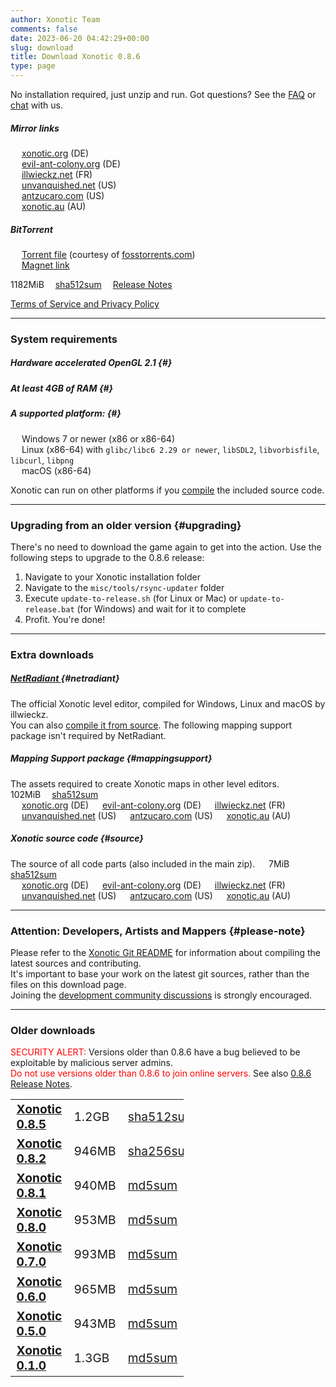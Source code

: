 ```yaml
---
author: Xonotic Team
comments: false
date: 2023-06-20 04:42:29+00:00
slug: download
title: Download Xonotic 0.8.6
type: page
---
```


No installation required, just unzip and run. Got questions? See the [FAQ](/faq) or [chat](/chat) with us.

##### Mirror links
&emsp; [<i class="fas fa-download"></i> xonotic.org][806zip] (DE)  
&emsp; [<i class="fas fa-download"></i> evil-ant-colony.org](https://download.evil-ant-colony.org/xonotic/xonotic-0.8.6.zip) (DE)  
&emsp; [<i class="fas fa-download"></i> illwieckz.net](https://dl.illwieckz.net/share/xonotic/release/xonotic-0.8.6.zip) (FR)  
&emsp; [<i class="fas fa-download"></i> unvanquished.net](https://dl.unvanquished.net/share/xonotic/release/xonotic-0.8.6.zip) (US)  
&emsp; [<i class="fas fa-download"></i> antzucaro.com](https://xonotic.antzucaro.com/xonotic-0.8.6.zip) (US)  
&emsp; [<i class="fas fa-download"></i> xonotic.au](https://xonotic.au/downloads/xonotic-0.8.6.zip) (AU)  
<!--
&emsp; [<i class="fas fa-download"></i> rm.cloudns.org](https://rm.cloudns.org/~xonotic/xonotic-0.8.5.zip) (DE)  
&emsp; [<i class="fas fa-download"></i> github.com](https://github.com/garymoon/xonotic/releases/download/xonotic-v0.8.5/xonotic-0.8.5.zip) (Global)  
-->

##### BitTorrent
&emsp; [<i class="fas fa-cloud-download-alt fa-fw"></i> Torrent file](https://fosstorrents.com/files/xonotic-0.8.6.zip.torrent) (courtesy of [fosstorrents.com](https://fosstorrents.com/games/xonotic/#downloads))  
&emsp; [<i class="fas fa-magnet fa-fw"></i> Magnet link](magnet:?xt=urn:btih:92225c5f4b48f777edfe1dcaeda6b81edaab0a6a&dn=xonotic-0.8.6.zip&tr=udp%3A%2F%2Ftracker.opentrackr.org%3A1337%2Fannounce&tr=udp%3A%2F%2Ffosstorrents.com%3A6969%2Fannounce&tr=http%3A%2F%2Ffosstorrents.com%3A6969%2Fannounce&tr=udp%3A%2F%2Ftracker.openbittorrent.com%3A6969%2Fannounce&tr=http%3A%2F%2Ftracker.openbittorrent.com%3A80%2Fannounce&tr=udp%3A%2F%2Ftracker.torrent.eu.org%3A451%2Fannounce&ws=https%3A%2F%2Fxonotic.antzucaro.com%2Fxonotic-0.8.6.zip&ws=https%3A%2F%2Fdl.xonotic.org%2Fxonotic-0.8.6.zip&ws=https%3A%2F%2Fdownload.evil-ant-colony.org%2Fxonotic%2Fxonotic-0.8.6.zip&ws=https%3A%2F%2Focv.xonotic.au%2Fdownloads%2Fxonotic-0.8.6.zip&ws=http%3A%2F%2Ffosstorrents.com%2Fdirect-links%2Fn%2FDownloads%2F%2Fxonotic-0.8.6.zip)  

1182MiB&emsp; [sha512sum][806sum]&emsp; [Release Notes][806post]

[Terms of Service and Privacy Policy](/tos)

---

### System requirements

##### Hardware accelerated OpenGL 2.1 {#}
##### At least 4GB of RAM {#}
##### A supported platform: {#}
&emsp; <i class="fa-brands fa-windows"></i> Windows 7 or newer (x86 or x86-64)  
&emsp; <i class="fa-brands fa-linux"></i> Linux (x86-64) with `glibc/libc6 2.29 or newer`, `libSDL2`, `libvorbisfile`, `libcurl`, `libpng`  
&emsp; <i class="fa-brands fa-apple"></i> macOS (x86-64)  

Xonotic can run on other platforms if you [compile](https://gitlab.com/xonotic/xonotic/-/wikis/Compiling) the included source code.

---

### Upgrading from an older version {#upgrading}

There's no need to download the game again to get into the action. Use the following steps to upgrade to the 0.8.6 release:

  1. Navigate to your Xonotic installation folder
  2. Navigate to the `misc/tools/rsync-updater` folder
  3. Execute `update-to-release.sh` (for Linux or Mac) or `update-to-release.bat` (for Windows) and wait for it to complete
  4. Profit. You're done!

---

### Extra downloads

##### [NetRadiant <i class="fas fa-external-link-alt"></i>](https://netradiant.gitlab.io/page/download) {#netradiant}
The official Xonotic level editor, compiled for Windows, Linux and macOS by illwieckz.  
You can also [compile it from source](https://gitlab.com/xonotic/netradiant#getting-the-sources). The following mapping support package isn't required by NetRadiant.  

##### Mapping Support package {#mappingsupport}
The assets required to create Xonotic maps in other level editors. &emsp; 102MiB&emsp; [sha512sum][806sum]  
&emsp; [<i class="fas fa-download"></i> xonotic.org](https://dl.xonotic.org/xonotic-0.8.6-mappingsupport.zip) (DE)
&emsp; [<i class="fas fa-download"></i> evil-ant-colony.org](https://download.evil-ant-colony.org/xonotic/xonotic-0.8.6-mappingsupport.zip) (DE)
&emsp; [<i class="fas fa-download"></i> illwieckz.net](https://dl.illwieckz.net/share/xonotic/release/xonotic-0.8.6-mappingsupport.zip) (FR)  
&emsp; [<i class="fas fa-download"></i> unvanquished.net](https://dl.unvanquished.net/share/xonotic/release/xonotic-0.8.6-mappingsupport.zip) (US)
&emsp; [<i class="fas fa-download"></i> antzucaro.com](https://xonotic.antzucaro.com/xonotic-0.8.6-mappingsupport.zip) (US)
&emsp; [<i class="fas fa-download"></i> xonotic.au](https://xonotic.au/downloads/xonotic-0.8.6-mappingsupport.zip) (AU)  

<!--
##### Xonotic JPEG build {#jpeg}
A Xonotic release with JPEG textures, instead of DDS textures with S3 compression. This build has a larger file size and is compatible with old GPU drivers that lack S3TC support. It uses significantly more RAM and VRAM and has longer loading times. &emsp; 1509MiB&emsp; [sha512sum][806sum]  
&emsp; [<i class="fas fa-download"></i> xonotic.org](https://dl.xonotic.org/xonotic-0.8.6-high.zip) (DE)
&emsp; [<i class="fas fa-download"></i> evil-ant-colony.org](https://download.evil-ant-colony.org/xonotic/xonotic-0.8.6-high.zip) (DE)
&emsp; [<i class="fas fa-download"></i> illwieckz.net](https://dl.illwieckz.net/share/xonotic/release/xonotic-0.8.6-high.zip) (FR)
&emsp; [<i class="fas fa-download"></i> unvanquished.net](https://dl.unvanquished.net/share/xonotic/release/xonotic-0.8.6-high.zip) (US)
&emsp; [<i class="fas fa-download"></i> antzucaro.com](https://xonotic.antzucaro.com/xonotic-0.8.6-high.zip) (US)
&emsp; [<i class="fas fa-download"></i> xonotic.au](https://xonotic.au/downloads/xonotic-0.8.6-high.zip) (AU)  
-->

##### Xonotic source code {#source}
The source of all code parts (also included in the main zip). &emsp; 7MiB&emsp; [sha512sum][806sum]  
&emsp; [<i class="fas fa-download"></i> xonotic.org](https://dl.xonotic.org/xonotic-0.8.6-source.zip) (DE)
&emsp; [<i class="fas fa-download"></i> evil-ant-colony.org](https://download.evil-ant-colony.org/xonotic/xonotic-0.8.6-source.zip) (DE)
&emsp; [<i class="fas fa-download"></i> illwieckz.net](https://dl.illwieckz.net/share/xonotic/release/xonotic-0.8.6-source.zip) (FR)  
&emsp; [<i class="fas fa-download"></i> unvanquished.net](https://dl.unvanquished.net/share/xonotic/release/xonotic-0.8.6-source.zip) (US)
&emsp; [<i class="fas fa-download"></i> antzucaro.com](https://xonotic.antzucaro.com/xonotic-0.8.6-source.zip) (US)
&emsp; [<i class="fas fa-download"></i> xonotic.au](https://xonotic.au/downloads/xonotic-0.8.6-source.zip) (AU)  

---

### Attention: Developers, Artists and Mappers {#please-note}

Please refer to the [Xonotic Git README](https://gitlab.com/xonotic/xonotic/blob/master/README.md) for information about compiling the latest sources and contributing.<br/>
It's important to base your work on the latest git sources, rather than the files on this download page.<br/>
Joining the [development community discussions](https://gitlab.com/xonotic/xonotic/blob/master/README.md#community) is strongly encouraged.

---

### Older downloads

<!-- override some CSS so it looks decent -->
<style>
table {
	table-layout: auto;
	margin-left: unset;
	width: 55%;
}
table tr td {
	font-size: 1.2rem; /* same size as paragraph text */
}
</style>

<span style="color:red">SECURITY ALERT:</span> Versions older than 0.8.6 have a bug believed to be exploitable by malicious server admins.  
<span style="color:red">Do not use versions older than 0.8.6 to join online servers.</span> See also [0.8.6 Release Notes][806post].

|   |   |   |   |
| - | - | - | - |
| <i class="fas fa-download"></i> [**Xonotic 0.8.5**][805zip] | 1.2GB | [sha512sum][805sum] | [release notes][805post] |
| <i class="fas fa-download"></i> [**Xonotic 0.8.2**][802zip] | 946MB | [sha256sum][802sum] | [release notes][802post] |
| <i class="fas fa-download"></i> [**Xonotic 0.8.1**][801zip] | 940MB | [md5sum][801sum]    | [release notes][801post] |
| <i class="fas fa-download"></i> [**Xonotic 0.8.0**][800zip] | 953MB | [md5sum][800sum]    | [release notes][800post] |
| <i class="fas fa-download"></i> [**Xonotic 0.7.0**][700zip] | 993MB | [md5sum][700sum]    | [release notes][700post] |
| <i class="fas fa-download"></i> [**Xonotic 0.6.0**][600zip] | 965MB | [md5sum][600sum]    | [release notes][600post] |
| <i class="fas fa-download"></i> [**Xonotic 0.5.0**][500zip] | 943MB | [md5sum][500sum]    | [release notes][500post] |
| <i class="fas fa-download"></i> [**Xonotic 0.1.0**][100zip] | 1.3GB | [md5sum][100sum]    | [release notes][100post] |

[806zip]:https://dl.xonotic.org/xonotic-0.8.6.zip
[805zip]:https://dl.xonotic.org/xonotic-0.8.5.zip
[802zip]:https://dl.xonotic.org/xonotic-0.8.2.zip
[801zip]:https://dl.xonotic.org/xonotic-0.8.1.zip
[800zip]:https://dl.xonotic.org/xonotic-0.8.0.zip
[700zip]:https://dl.xonotic.org/xonotic-0.7.0.zip
[600zip]:https://dl.xonotic.org/xonotic-0.6.0.zip
[500zip]:https://dl.xonotic.org/xonotic-0.5.0.zip
[100zip]:https://dl.xonotic.org/xonotic-0.1.0preview.zip

[806sum]:https://dl.xonotic.org/xonotic-0.8.6.sha512
[805sum]:https://dl.xonotic.org/xonotic-0.8.5.sha512
[802sum]:https://dl.xonotic.org/xonotic-0.8.2.sha256
[801sum]:https://dl.xonotic.org/xonotic-0.8.1.md5
[800sum]:https://dl.xonotic.org/xonotic-0.8.0.md5
[700sum]:https://dl.xonotic.org/xonotic-0.7.0.md5
[600sum]:https://dl.xonotic.org/xonotic-0.6.0.md5
[500sum]:https://dl.xonotic.org/xonotic-0.5.0.md5
[100sum]:https://dl.xonotic.org/xonotic-0.1.0preview.md5

[806post]:/posts/2023/xonotic-0-8-6-release
[805post]:/posts/2022/xonotic-0-8-5-release
[802post]:/posts/2017/xonotic-0-8-2-release
[801post]:/posts/2015/xonotic-0-8-1-release
[800post]:/posts/2015/xonotic-0-8-release
[700post]:/posts/2013/xonotic-0-7-release
[600post]:/posts/2012/xonotic-0-6-is-now-available
[500post]:/posts/2011/xonotic-0-5-release
[100post]:/posts/2010/xonotic-0-1-preview-released
